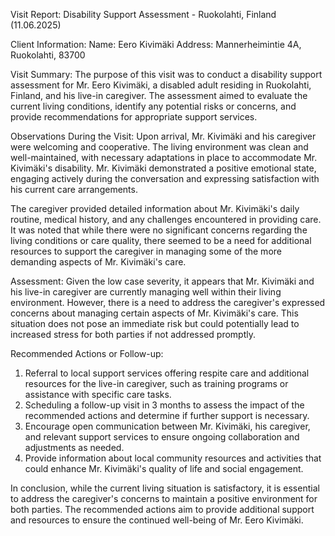  Visit Report: Disability Support Assessment - Ruokolahti, Finland (11.06.2025)

Client Information:
Name: Eero Kivimäki
Address: Mannerheimintie 4A, Ruokolahti, 83700

Visit Summary:
The purpose of this visit was to conduct a disability support assessment for Mr. Eero Kivimäki, a disabled adult residing in Ruokolahti, Finland, and his live-in caregiver. The assessment aimed to evaluate the current living conditions, identify any potential risks or concerns, and provide recommendations for appropriate support services.

Observations During the Visit:
Upon arrival, Mr. Kivimäki and his caregiver were welcoming and cooperative. The living environment was clean and well-maintained, with necessary adaptations in place to accommodate Mr. Kivimäki's disability. Mr. Kivimäki demonstrated a positive emotional state, engaging actively during the conversation and expressing satisfaction with his current care arrangements.

The caregiver provided detailed information about Mr. Kivimäki's daily routine, medical history, and any challenges encountered in providing care. It was noted that while there were no significant concerns regarding the living conditions or care quality, there seemed to be a need for additional resources to support the caregiver in managing some of the more demanding aspects of Mr. Kivimäki's care.

Assessment:
Given the low case severity, it appears that Mr. Kivimäki and his live-in caregiver are currently managing well within their living environment. However, there is a need to address the caregiver's expressed concerns about managing certain aspects of Mr. Kivimäki's care. This situation does not pose an immediate risk but could potentially lead to increased stress for both parties if not addressed promptly.

Recommended Actions or Follow-up:
1. Referral to local support services offering respite care and additional resources for the live-in caregiver, such as training programs or assistance with specific care tasks.
2. Scheduling a follow-up visit in 3 months to assess the impact of the recommended actions and determine if further support is necessary.
3. Encourage open communication between Mr. Kivimäki, his caregiver, and relevant support services to ensure ongoing collaboration and adjustments as needed.
4. Provide information about local community resources and activities that could enhance Mr. Kivimäki's quality of life and social engagement.

In conclusion, while the current living situation is satisfactory, it is essential to address the caregiver's concerns to maintain a positive environment for both parties. The recommended actions aim to provide additional support and resources to ensure the continued well-being of Mr. Eero Kivimäki.